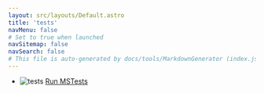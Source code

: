 ```yaml
---
layout: src/layouts/Default.astro
title: 'tests'
navMenu: false
# Set to true when launched
navSitemap: false
navSearch: false
# This file is auto-generated by docs/tools/MarkdownGenerator (index.js)
---
```


<ul>

<li>

![tests](https://i.octopus.com/library/step-templates/tests.png) [Run MSTests](/integrations/tests/run-mstests)

</li>
        
</ul>
